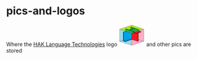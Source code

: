 # pics-and-logos


Where the [HAK Language Technologies](http://www.hak-language-technologies.com/) logo ![alt text](https://github.com/ha-k/pics-and-logos/blob/master/small-haklt-logo-png.png "HAK Language Technologies logo") and other pics are stored
